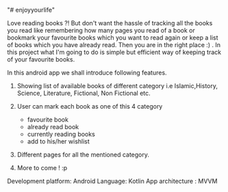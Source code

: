"# enjoyyourlife" 

Love reading books ?! But don't want the hassle of tracking all the books you read like remembering how many pages you read of a book 
or bookmark your favourite books which you want to read again or keep a list of books which you have already read. 
Then you are in the right place :) . In this project what I'm going to do is simple but efficient way of keeping track of your favourite 
books.

In this android app we shall introduce following features.

1. Showing list of available books of different category i.e Islamic,History, Science, Literature, Fictional, Non Fictional etc.
2. User can mark each book as one of this 4 category
	- favourite book
	- already read book 
	- currently reading books
	- add to his/her wishlist
	
3. Different pages for all the mentioned category.
4. More to come ! :p

Development platform: Android
Language: Kotlin
App architecture : MVVM
 

